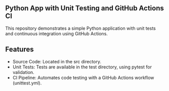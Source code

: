 ## Python App with Unit Testing and GitHub Actions CI
This repository demonstrates a simple Python application with unit tests and continuous integration using GitHub Actions.

## Features
- Source Code: Located in the src directory.
- Unit Tests: Tests are available in the test directory, using pytest for validation.
- CI Pipeline: Automates code testing with a GitHub Actions workflow (unittest.yml).
